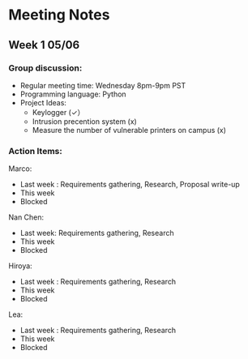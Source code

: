 ﻿
# Meeting Notes
## Week 1 05/06
### Group discussion:
- Regular meeting time: Wednesday 8pm-9pm PST
- Programming language: Python
- Project Ideas:
	- Keylogger  (✓）
	- Intrusion precention system (x)
	- Measure the number of vulnerable printers on campus (x)

### Action Items:
Marco:  
- Last week : Requirements gathering, Research, Proposal write-up
- This week 
- Blocked

Nan Chen:
- Last week:  Requirements gathering, Research
- This week 
- Blocked

Hiroya:

- Last week : Requirements gathering, Research
- This week 
- Blocked


Lea: 

- Last week :  Requirements gathering, Research
- This week 
- Blocked


